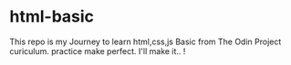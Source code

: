 # html-basic
This repo is my Journey to learn html,css,js Basic from The Odin Project curiculum.
practice make perfect.
I'll make it.. !